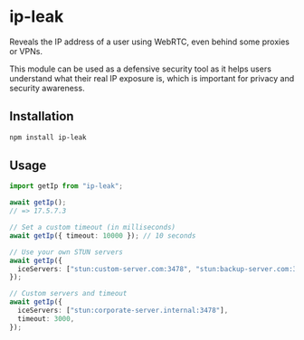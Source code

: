 # ip-leak

Reveals the IP address of a user using WebRTC, even behind some proxies or VPNs.

This module can be used as a defensive security tool as it helps users understand what their real IP exposure is, which is important for privacy and security awareness.

## Installation

```sh
npm install ip-leak
```

## Usage

```ts
import getIp from "ip-leak";

await getIp();
// => 17.5.7.3

// Set a custom timeout (in milliseconds)
await getIp({ timeout: 10000 }); // 10 seconds

// Use your own STUN servers
await getIp({
  iceServers: ["stun:custom-server.com:3478", "stun:backup-server.com:3478"],
});

// Custom servers and timeout
await getIp({
  iceServers: ["stun:corporate-server.internal:3478"],
  timeout: 3000,
});
```

